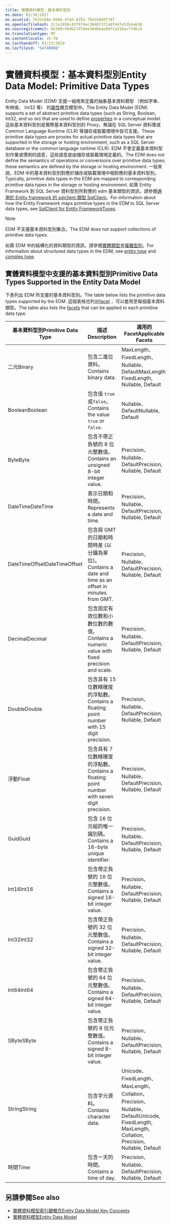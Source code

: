 ```yaml
---
title: 實體資料模型：基本資料型別
ms.date: 03/30/2017
ms.assetid: 7635168e-0566-4fdd-8391-7941b0d9f787
ms.openlocfilehash: 2c2e1056c43f974ec38407372a8f447e52b4a630
ms.sourcegitcommit: 6b308cf6d627d78ee36dbbae8972a310ac7fd6c8
ms.translationtype: MT
ms.contentlocale: zh-TW
ms.lasthandoff: 01/23/2019
ms.locfileid: "54748008"
---
```

# <a name="entity-data-model-primitive-data-types"></a><span data-ttu-id="c8cb3-102">實體資料模型：基本資料型別</span><span class="sxs-lookup"><span data-stu-id="c8cb3-102">Entity Data Model: Primitive Data Types</span></span>
<span data-ttu-id="c8cb3-103">Entity Data Model (EDM) 支援一組用來定義的抽象基本資料類型 （例如字串、 布林值、 Int32 等） 的[屬性](../../../../docs/framework/data/adonet/property.md)概念模型中。</span><span class="sxs-lookup"><span data-stu-id="c8cb3-103">The Entity Data Model (EDM) supports a set of abstract primitive data types (such as String, Boolean, Int32, and so on) that are used to define [properties](../../../../docs/framework/data/adonet/property.md) in a conceptual model.</span></span> <span data-ttu-id="c8cb3-104">這些基本資料型別是實際基本資料型別的 Proxy，無論在 SQL Server 資料庫或 Common Language Runtime (CLR) 等儲存或裝載環境中皆可支援。</span><span class="sxs-lookup"><span data-stu-id="c8cb3-104">These primitive data types are proxies for actual primitive data types that are supported in the storage or hosting environment, such as a SQL Server database or the common language runtime (CLR).</span></span> <span data-ttu-id="c8cb3-105">EDM 不會定義基本資料型別作業或慣例的語意，這些語意是由儲存或裝載環境定義的。</span><span class="sxs-lookup"><span data-stu-id="c8cb3-105">The EDM does not define the semantics of operations or conversions over primitive data types; these semantics are defined by the storage or hosting environment.</span></span> <span data-ttu-id="c8cb3-106">一般來說，EDM 中的基本資料型別對應於儲存或裝載環境中相對應的基本資料型別。</span><span class="sxs-lookup"><span data-stu-id="c8cb3-106">Typically, primitive data types in the EDM are mapped to corresponding primitive data types in the storage or hosting environment.</span></span> <span data-ttu-id="c8cb3-107">如需 Entity Framework 到 SQL Server 資料型別所對應的 edm 基本類型的資訊，請參閱[適用於 Entity framework 的 sqlclient 類型 SqlClient](../../../../docs/framework/data/adonet/ef/sqlclient-for-ef-types.md)。</span><span class="sxs-lookup"><span data-stu-id="c8cb3-107">For information about how the Entity Framework maps primitive types in the EDM to SQL Server data types, see [SqlClient for Entity FrameworkTypes](../../../../docs/framework/data/adonet/ef/sqlclient-for-ef-types.md).</span></span>  
  
> [!NOTE]
>  <span data-ttu-id="c8cb3-108">EDM 不支援基本資料型別集合。</span><span class="sxs-lookup"><span data-stu-id="c8cb3-108">The EDM does not support collections of primitive data types.</span></span>  
  
 <span data-ttu-id="c8cb3-109">如需 EDM 中的結構化的資料類型的資訊，請參閱[實體類型](../../../../docs/framework/data/adonet/entity-type.md)並[複雜型別](../../../../docs/framework/data/adonet/complex-type.md)。</span><span class="sxs-lookup"><span data-stu-id="c8cb3-109">For information about structured data types in the EDM, see [entity type](../../../../docs/framework/data/adonet/entity-type.md) and [complex type](../../../../docs/framework/data/adonet/complex-type.md).</span></span>  
  
## <a name="primitive-data-types-supported-in-the-entity-data-model"></a><span data-ttu-id="c8cb3-110">實體資料模型中支援的基本資料型別</span><span class="sxs-lookup"><span data-stu-id="c8cb3-110">Primitive Data Types Supported in the Entity Data Model</span></span>  
 <span data-ttu-id="c8cb3-111">下表列出 EDM 所支援的基本資料型別。</span><span class="sxs-lookup"><span data-stu-id="c8cb3-111">The table below lists the primitive data types supported by the EDM.</span></span> <span data-ttu-id="c8cb3-112">這個表格也列出[facet](../../../../docs/framework/data/adonet/facet.md) ，可以套用至每個基本資料類型。</span><span class="sxs-lookup"><span data-stu-id="c8cb3-112">The table also lists the [facets](../../../../docs/framework/data/adonet/facet.md) that can be applied to each primitive data type.</span></span>  
  
|<span data-ttu-id="c8cb3-113">基本資料型別</span><span class="sxs-lookup"><span data-stu-id="c8cb3-113">Primitive Data Type</span></span>|<span data-ttu-id="c8cb3-114">描述</span><span class="sxs-lookup"><span data-stu-id="c8cb3-114">Description</span></span>|<span data-ttu-id="c8cb3-115">適用的 Facet</span><span class="sxs-lookup"><span data-stu-id="c8cb3-115">Applicable Facets</span></span>|  
|-------------------------|-----------------|-----------------------|  
|<span data-ttu-id="c8cb3-116">二元</span><span class="sxs-lookup"><span data-stu-id="c8cb3-116">Binary</span></span>|<span data-ttu-id="c8cb3-117">包含二進位資料。</span><span class="sxs-lookup"><span data-stu-id="c8cb3-117">Contains binary data.</span></span>|<span data-ttu-id="c8cb3-118">MaxLength、FixedLength、Nullable、Default</span><span class="sxs-lookup"><span data-stu-id="c8cb3-118">MaxLength, FixedLength, Nullable, Default</span></span>|  
|<span data-ttu-id="c8cb3-119">Boolean</span><span class="sxs-lookup"><span data-stu-id="c8cb3-119">Boolean</span></span>|<span data-ttu-id="c8cb3-120">包含值 `true` 或`false`。</span><span class="sxs-lookup"><span data-stu-id="c8cb3-120">Contains the value `true` or `false`.</span></span>|<span data-ttu-id="c8cb3-121">Nullable、Default</span><span class="sxs-lookup"><span data-stu-id="c8cb3-121">Nullable, Default</span></span>|  
|<span data-ttu-id="c8cb3-122">Byte</span><span class="sxs-lookup"><span data-stu-id="c8cb3-122">Byte</span></span>|<span data-ttu-id="c8cb3-123">包含不帶正負號的 8 位元整數值。</span><span class="sxs-lookup"><span data-stu-id="c8cb3-123">Contains an unsigned 8-bit integer value.</span></span>|<span data-ttu-id="c8cb3-124">Precision、Nullable、Default</span><span class="sxs-lookup"><span data-stu-id="c8cb3-124">Precision, Nullable, Default</span></span>|  
|<span data-ttu-id="c8cb3-125">DateTime</span><span class="sxs-lookup"><span data-stu-id="c8cb3-125">DateTime</span></span>|<span data-ttu-id="c8cb3-126">表示日期和時間。</span><span class="sxs-lookup"><span data-stu-id="c8cb3-126">Represents a date and time.</span></span>|<span data-ttu-id="c8cb3-127">Precision、Nullable、Default</span><span class="sxs-lookup"><span data-stu-id="c8cb3-127">Precision, Nullable, Default</span></span>|  
|<span data-ttu-id="c8cb3-128">DateTimeOffset</span><span class="sxs-lookup"><span data-stu-id="c8cb3-128">DateTimeOffset</span></span>|<span data-ttu-id="c8cb3-129">包含與 GMT 的日期和時間時差 (以分鐘為單位)。</span><span class="sxs-lookup"><span data-stu-id="c8cb3-129">Contains a date and time as an offset in minutes from GMT.</span></span>|<span data-ttu-id="c8cb3-130">Precision、Nullable、Default</span><span class="sxs-lookup"><span data-stu-id="c8cb3-130">Precision, Nullable, Default</span></span>|  
|<span data-ttu-id="c8cb3-131">Decimal</span><span class="sxs-lookup"><span data-stu-id="c8cb3-131">Decimal</span></span>|<span data-ttu-id="c8cb3-132">包含固定有效位數和小數位數的數值。</span><span class="sxs-lookup"><span data-stu-id="c8cb3-132">Contains a numeric value with fixed precision and scale.</span></span>|<span data-ttu-id="c8cb3-133">Precision、Nullable、Default</span><span class="sxs-lookup"><span data-stu-id="c8cb3-133">Precision, Nullable, Default</span></span>|  
|<span data-ttu-id="c8cb3-134">Double</span><span class="sxs-lookup"><span data-stu-id="c8cb3-134">Double</span></span>|<span data-ttu-id="c8cb3-135">包含具有 15 位數精確度的浮點數。</span><span class="sxs-lookup"><span data-stu-id="c8cb3-135">Contains a floating point number with 15 digit precision.</span></span>|<span data-ttu-id="c8cb3-136">Precision、Nullable、Default</span><span class="sxs-lookup"><span data-stu-id="c8cb3-136">Precision, Nullable, Default</span></span>|  
|<span data-ttu-id="c8cb3-137">浮動</span><span class="sxs-lookup"><span data-stu-id="c8cb3-137">Float</span></span>|<span data-ttu-id="c8cb3-138">包含具有 7 位數精確度的浮點數。</span><span class="sxs-lookup"><span data-stu-id="c8cb3-138">Contains a floating point number with seven digit precision.</span></span>|<span data-ttu-id="c8cb3-139">Precision、Nullable、Default</span><span class="sxs-lookup"><span data-stu-id="c8cb3-139">Precision, Nullable, Default</span></span>|  
|<span data-ttu-id="c8cb3-140">Guid</span><span class="sxs-lookup"><span data-stu-id="c8cb3-140">Guid</span></span>|<span data-ttu-id="c8cb3-141">包含 16 位元組的唯一識別碼。</span><span class="sxs-lookup"><span data-stu-id="c8cb3-141">Contains a 16-byte unique identifier.</span></span>|<span data-ttu-id="c8cb3-142">Precision、Nullable、Default</span><span class="sxs-lookup"><span data-stu-id="c8cb3-142">Precision, Nullable, Default</span></span>|  
|<span data-ttu-id="c8cb3-143">Int16</span><span class="sxs-lookup"><span data-stu-id="c8cb3-143">Int16</span></span>|<span data-ttu-id="c8cb3-144">包含帶正負號的 16 位元整數值。</span><span class="sxs-lookup"><span data-stu-id="c8cb3-144">Contains a signed 16-bit integer value.</span></span>|<span data-ttu-id="c8cb3-145">Precision、Nullable、Default</span><span class="sxs-lookup"><span data-stu-id="c8cb3-145">Precision, Nullable, Default</span></span>|  
|<span data-ttu-id="c8cb3-146">Int32</span><span class="sxs-lookup"><span data-stu-id="c8cb3-146">Int32</span></span>|<span data-ttu-id="c8cb3-147">包含帶正負號的 32 位元整數值。</span><span class="sxs-lookup"><span data-stu-id="c8cb3-147">Contains a signed 32-bit integer value.</span></span>|<span data-ttu-id="c8cb3-148">Precision、Nullable、Default</span><span class="sxs-lookup"><span data-stu-id="c8cb3-148">Precision, Nullable, Default</span></span>|  
|<span data-ttu-id="c8cb3-149">Int64</span><span class="sxs-lookup"><span data-stu-id="c8cb3-149">Int64</span></span>|<span data-ttu-id="c8cb3-150">包含帶正負號的 64 位元整數值。</span><span class="sxs-lookup"><span data-stu-id="c8cb3-150">Contains a signed 64-bit integer value.</span></span>|<span data-ttu-id="c8cb3-151">Precision、Nullable、Default</span><span class="sxs-lookup"><span data-stu-id="c8cb3-151">Precision, Nullable, Default</span></span>|  
|<span data-ttu-id="c8cb3-152">SByte</span><span class="sxs-lookup"><span data-stu-id="c8cb3-152">SByte</span></span>|<span data-ttu-id="c8cb3-153">包含帶正負號的 8 位元整數值。</span><span class="sxs-lookup"><span data-stu-id="c8cb3-153">Contains a signed 8-bit integer value.</span></span>|<span data-ttu-id="c8cb3-154">Precision、Nullable、Default</span><span class="sxs-lookup"><span data-stu-id="c8cb3-154">Precision, Nullable, Default</span></span>|  
|<span data-ttu-id="c8cb3-155">String</span><span class="sxs-lookup"><span data-stu-id="c8cb3-155">String</span></span>|<span data-ttu-id="c8cb3-156">包含字元資料。</span><span class="sxs-lookup"><span data-stu-id="c8cb3-156">Contains character data.</span></span>|<span data-ttu-id="c8cb3-157">Unicode、FixedLength、MaxLength、Collation、Precision、Nullable、Default</span><span class="sxs-lookup"><span data-stu-id="c8cb3-157">Unicode, FixedLength, MaxLength, Collation, Precision, Nullable, Default</span></span>|  
|<span data-ttu-id="c8cb3-158">時間</span><span class="sxs-lookup"><span data-stu-id="c8cb3-158">Time</span></span>|<span data-ttu-id="c8cb3-159">包含一天的時間。</span><span class="sxs-lookup"><span data-stu-id="c8cb3-159">Contains a time of day.</span></span>|<span data-ttu-id="c8cb3-160">Precision、Nullable、Default</span><span class="sxs-lookup"><span data-stu-id="c8cb3-160">Precision, Nullable, Default</span></span>|  
  
## <a name="see-also"></a><span data-ttu-id="c8cb3-161">另請參閱</span><span class="sxs-lookup"><span data-stu-id="c8cb3-161">See also</span></span>
- [<span data-ttu-id="c8cb3-162">實體資料模型索引鍵概念</span><span class="sxs-lookup"><span data-stu-id="c8cb3-162">Entity Data Model Key Concepts</span></span>](../../../../docs/framework/data/adonet/entity-data-model-key-concepts.md)
- [<span data-ttu-id="c8cb3-163">實體資料模型</span><span class="sxs-lookup"><span data-stu-id="c8cb3-163">Entity Data Model</span></span>](../../../../docs/framework/data/adonet/entity-data-model.md)

